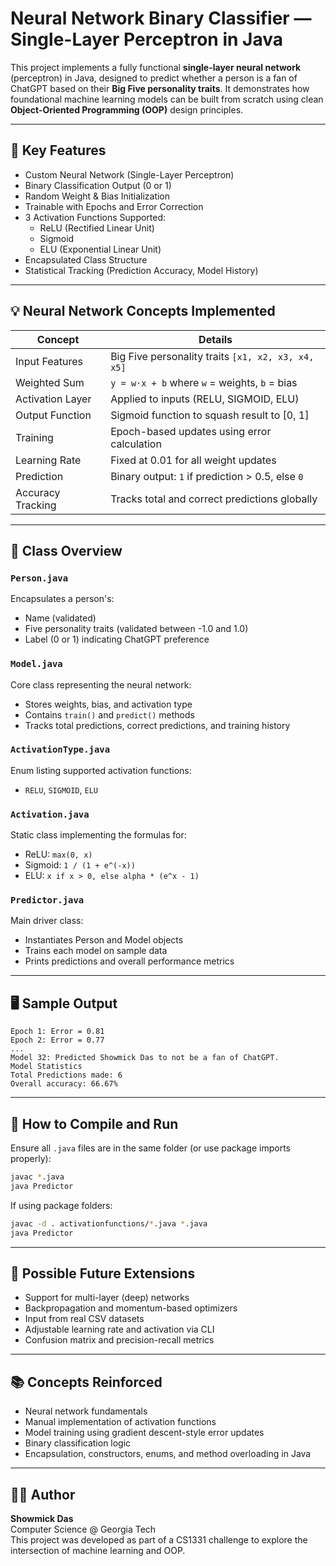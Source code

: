 # Neural Network Binary Classifier — Single-Layer Perceptron in Java

This project implements a fully functional **single-layer neural network** (perceptron) in Java, designed to predict whether a person is a fan of ChatGPT based on their **Big Five personality traits**. It demonstrates how foundational machine learning models can be built from scratch using clean **Object-Oriented Programming (OOP)** design principles.

---

## 🧠 Key Features

- Custom Neural Network (Single-Layer Perceptron)
- Binary Classification Output (0 or 1)
- Random Weight & Bias Initialization
- Trainable with Epochs and Error Correction
- 3 Activation Functions Supported:
  - ReLU (Rectified Linear Unit)
  - Sigmoid
  - ELU (Exponential Linear Unit)
- Encapsulated Class Structure
- Statistical Tracking (Prediction Accuracy, Model History)

---

## 💡 Neural Network Concepts Implemented

| Concept            | Details |
|-------------------|---------|
| Input Features     | Big Five personality traits `[x1, x2, x3, x4, x5]` |
| Weighted Sum       | `y = w·x + b` where `w` = weights, `b` = bias |
| Activation Layer   | Applied to inputs (RELU, SIGMOID, ELU) |
| Output Function    | Sigmoid function to squash result to [0, 1] |
| Training           | Epoch-based updates using error calculation |
| Learning Rate      | Fixed at 0.01 for all weight updates |
| Prediction         | Binary output: `1` if prediction > 0.5, else `0` |
| Accuracy Tracking  | Tracks total and correct predictions globally |

---

## 🧱 Class Overview

### `Person.java`
Encapsulates a person's:
- Name (validated)
- Five personality traits (validated between -1.0 and 1.0)
- Label (0 or 1) indicating ChatGPT preference

### `Model.java`
Core class representing the neural network:
- Stores weights, bias, and activation type
- Contains `train()` and `predict()` methods
- Tracks total predictions, correct predictions, and training history

### `ActivationType.java`
Enum listing supported activation functions:
- `RELU`, `SIGMOID`, `ELU`

### `Activation.java`
Static class implementing the formulas for:
- ReLU: `max(0, x)`
- Sigmoid: `1 / (1 + e^(-x))`
- ELU: `x if x > 0, else alpha * (e^x - 1)`

### `Predictor.java`
Main driver class:
- Instantiates Person and Model objects
- Trains each model on sample data
- Prints predictions and overall performance metrics

---

## 🖥️ Sample Output

```
Epoch 1: Error = 0.81
Epoch 2: Error = 0.77
...
Model 32: Predicted Showmick Das to not be a fan of ChatGPT.
Model Statistics
Total Predictions made: 6
Overall accuracy: 66.67%
```

---

## 🔧 How to Compile and Run

Ensure all `.java` files are in the same folder (or use package imports properly):

```bash
javac *.java
java Predictor
```

If using package folders:

```bash
javac -d . activationfunctions/*.java *.java
java Predictor
```

---

## 🚀 Possible Future Extensions

- Support for multi-layer (deep) networks
- Backpropagation and momentum-based optimizers
- Input from real CSV datasets
- Adjustable learning rate and activation via CLI
- Confusion matrix and precision-recall metrics

---

## 📚 Concepts Reinforced

- Neural network fundamentals
- Manual implementation of activation functions
- Model training using gradient descent-style error updates
- Binary classification logic
- Encapsulation, constructors, enums, and method overloading in Java

---

## 👨‍💻 Author

**Showmick Das**  
Computer Science @ Georgia Tech  
This project was developed as part of a CS1331 challenge to explore the intersection of machine learning and OOP.
